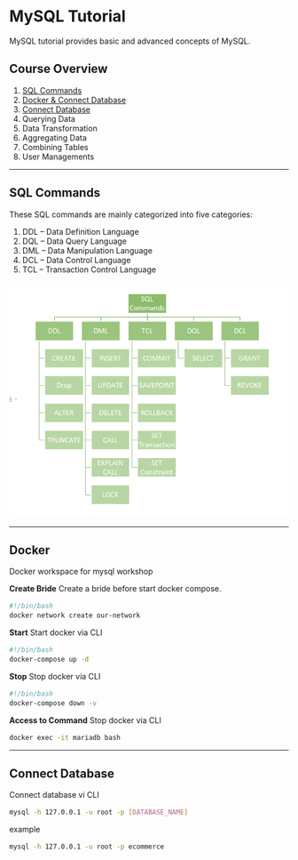 # MySQL Tutorial

MySQL tutorial provides basic and advanced concepts of MySQL.

## Course Overview

1. [SQL Commands](#sql-commands)
2. [Docker & Connect Database](#docker)
3. [Connect Database](#connect-database)
4. Querying Data
5. Data Transformation
6. Aggregating Data
7. Combining Tables
8. User Managements

---

## SQL Commands

These SQL commands are mainly categorized into five categories:

1. DDL – Data Definition Language
2. DQL – Data Query Language
3. DML – Data Manipulation Language
4. DCL – Data Control Language
5. TCL – Transaction Control Language

![Five categories of SQL commands.](../images/sql-command.png)

---

## Docker

Docker workspace for mysql workshop

**Create Bride**
Create a bride before start docker compose.

```bash
#!/bin/bash
docker network create our-network
```

**Start**
Start docker via CLI

```bash
#!/bin/bash
docker-compose up -d
```

**Stop**
Stop docker via CLI

```bash
#!/bin/bash
docker-compose down -v
```

**Access to Command**
Stop docker via CLI

```bash
docker exec -it mariadb bash
```

---

## Connect Database

Connect database vi CLI

```bash
mysql -h 127.0.0.1 -u root -p [DATABASE_NAME]
```

example

```bash
mysql -h 127.0.0.1 -u root -p ecommerce
```
